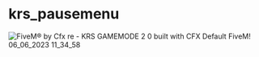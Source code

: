 # krs_pausemenu


![FiveM® by Cfx re - KRS GAMEMODE 2 0 built with CFX Default FiveM! 06_06_2023 11_34_58](https://github.com/KRS-KAROS/krs_pausemenu/assets/131356071/460b5582-cbb6-4794-b7e0-13dcdc8b743e)
